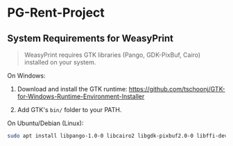 # PG-Rent-Project

## System Requirements for WeasyPrint

> WeasyPrint requires GTK libraries (Pango, GDK-PixBuf, Cairo) installed on your system.

On Windows:

1. Download and install the GTK runtime:
   https://github.com/tschoonj/GTK-for-Windows-Runtime-Environment-Installer

2. Add GTK's `bin/` folder to your PATH.

On Ubuntu/Debian (Linux):

```bash
sudo apt install libpango-1.0-0 libcairo2 libgdk-pixbuf2.0-0 libffi-dev

